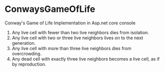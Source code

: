 # ConwaysGameOfLife
Conway's Game of Life Implementation in Asp.net core console

1) Any live cell with fewer than two live neighbors dies from isolation.<br />
2) Any live cell with two or three live neighbors lives on to the next generation.<br />
3) Any live cell with more than three live neighbors dies from overcrowding.<br />
4) Any dead cell with exactly three live neighbors becomes a live cell, as if by reproduction.
